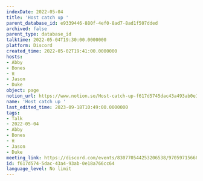 ```yaml
---
indexDate: 2022-05-04
title: 'Host catch up '
parent_database_id: e9339446-880f-4ef0-8ad7-8ad1f507dded
archived: false
parent_type: database_id
talktime: 2022-05-04T19:30:00.0000000
platform: Discord
created_time: 2022-05-02T19:41:00.0000000
hosts:
- Abby
- Bones
- π
- Jason
- Duke
object: page
notion_url: https://www.notion.so/Host-catch-up-f617d5745dac43a493ab0e18a766cc64
name: 'Host catch up '
last_edited_time: 2023-09-18T10:49:00.0000000
tags:
- Talk
- 2022-05-04
- Abby
- Bones
- π
- Jason
- Duke
meeting_link: https://discord.com/events/830770544253206538/970597156681568276
id: f617d574-5dac-43a4-93ab-0e18a766cc64
language_level: No limit
---
```





